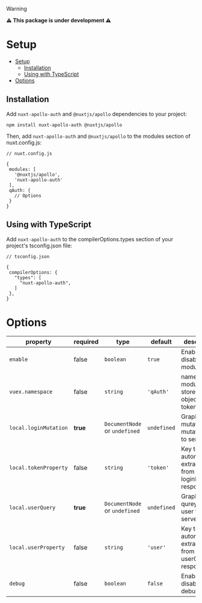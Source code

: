 > [!WARNING]
> 
>  **⚠ This package is under development ⚠**

# Setup
- [Setup](#setup)
  - [Installation](#installation)
  - [Using with TypeScript](#using-with-typescript)
- [Options](#options)

## Installation

 Add `nuxt-apollo-auth` and `@nuxtjs/apollo` dependencies to your project:

 ```
 npm install nuxt-apollo-auth @nuxtjs/apollo
 ```

 Then, add `nuxt-apollo-auth` and `@nuxtjs/apollo` to the modules section of nuxt.config.js:


 ```
 // nuxt.config.js

 {
  modules: [
    '@nuxtjs/apollo',
    'nuxt-apollo-auth'
  ],
  qAuth: {
    // Options
  }
}
 ```
 ## Using with TypeScript

 Add `nuxt-apollo-auth` to the compilerOptions.types section of your project's tsconfig.json file:

 ```
 // tsconfig.json

 {
  compilerOptions: {
    "types": [
      "nuxt-apollo-auth",
    ]
  },
} 
 ```

 # Options

| property              | required | type                          | default     | description                                                    |
|-----------------------|----------|-------------------------------|-------------|----------------------------------------------------------------|
| `enable`              | false    | `boolean`                     | `true`      | Enables or disables the module                                 |
| `vuex.namespace`      | false    | `string`                      | `'qAuth'`   | name of vuex module that store user object and token           |
| `local.loginMutation` | **true** | `DocumentNode` or `undefined` | `undefined` | GraphQL mutation to mutate data to server.                     |
| `local.tokenProperty` | false    | `string`                      | `'token'`   | Key to automatically extract token from loginMutation response |
| `local.userQuery`     | **true** | `DocumentNode` or `undefined` | `undefined` | GraphQL qurey to get user from server                          |
| `local.userProperty`  | false    | `string`                      | `'user'`    | Key to automatically extract user from userQuery response      |
| `debug`               | false    | `boolean`                     | `false`     | Enables or disables debug mode                                 |

